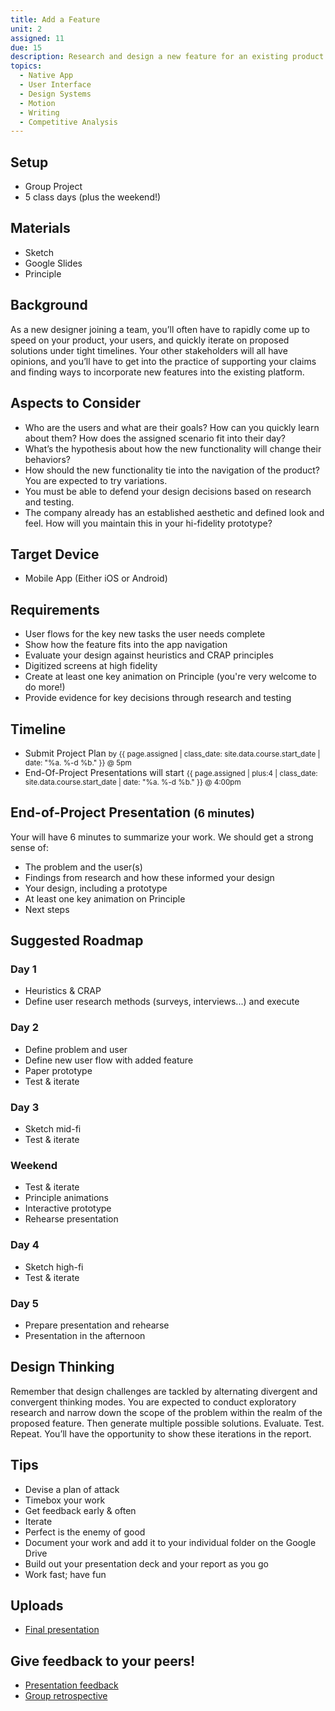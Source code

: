 ```yaml
---
title: Add a Feature
unit: 2
assigned: 11
due: 15
description: Research and design a new feature for an existing product.
topics:
  - Native App
  - User Interface
  - Design Systems
  - Motion
  - Writing
  - Competitive Analysis
---
```

## Setup

* Group Project
* 5 class days (plus the weekend!)

## Materials

* Sketch
* Google Slides
* Principle

## Background

As a new designer joining a team, you’ll often have to rapidly come up to speed on your product, your users, and quickly iterate on proposed solutions under tight timelines. Your other stakeholders will all have opinions, and you’ll have to get into the practice of supporting your claims and finding ways to incorporate new features into the existing platform.

## Aspects to Consider

* Who are the users and what are their goals? How can you quickly learn about them? How does the assigned scenario fit into their day?
* What’s the hypothesis about how the new functionality will change their behaviors?
* How should the new functionality tie into the navigation of the product? You are expected to try variations.
* You must be able to defend your design decisions based on research and testing.
* The company already has an established aesthetic and defined look and feel. How will you maintain this in your hi-fidelity prototype?

## Target Device

* Mobile App (Either iOS or Android)

## Requirements

* User flows for the key new tasks the user needs complete
* Show how the feature fits into the app navigation
* Evaluate your design against heuristics and CRAP principles
* Digitized screens at high fidelity
* Create at least one key animation on Principle (you're very welcome to do more!)
* Provide evidence for key decisions through research and testing

## Timeline

* Submit Project Plan <small>by {{ page.assigned | class_date: site.data.course.start_date | date: "%a.&nbsp;%-d&nbsp;%b." }} @ 5pm</small>
* End-Of-Project Presentations will start <small>{{ page.assigned | plus:4 | class_date: site.data.course.start_date | date: "%a.&nbsp;%-d&nbsp;%b." }} @ 4:00pm</small>

## End-of-Project Presentation <small>(6 minutes)</small>

Your will have 6 minutes to summarize your work. We should get a strong sense of:

* The problem and the user(s)
* Findings from research and how these informed your design
* Your design, including a prototype
* At least one key animation on Principle
* Next steps

## Suggested Roadmap

### Day 1

* Heuristics & CRAP
* Define user research methods (surveys, interviews...) and execute

### Day 2

* Define problem and user
* Define new user flow with added feature
* Paper prototype
* Test & iterate

### Day 3

* Sketch mid-fi
* Test & iterate

### Weekend

* Test & iterate
* Principle animations
* Interactive prototype
* Rehearse presentation

### Day 4

* Sketch high-fi
* Test & iterate

### Day 5

* Prepare presentation and rehearse
* Presentation in the afternoon

## Design Thinking

Remember that design challenges are tackled by alternating divergent and convergent thinking modes. You are expected to conduct exploratory research and narrow down the scope of the problem within the realm of the proposed feature. Then generate multiple possible solutions. Evaluate. Test. Repeat. You’ll have the opportunity to show these iterations in the report.

## Tips

* Devise a plan of attack
* Timebox your work
* Get feedback early & often
* Iterate
* Perfect is the enemy of good
* Document your work and add it to your individual folder on the Google Drive
* Build out your presentation deck and your report as you go
* Work fast; have fun

## Uploads

* [Final presentation](https://drive.google.com/drive/u/2/folders/1Kwyg2OznrFg3kWhWFmI6EFlJ4dzKcim1)

## Give feedback to your peers!

* [Presentation feedback](https://drive.google.com/drive/u/2/folders/1BGYunKoCSPe2xPnwaUrx52hvTzABYNq0)
* [Group retrospective](https://drive.google.com/drive/u/2/folders/1Mo73u58lBn6HPBQxwVxn9a9Waxke0FFO)
